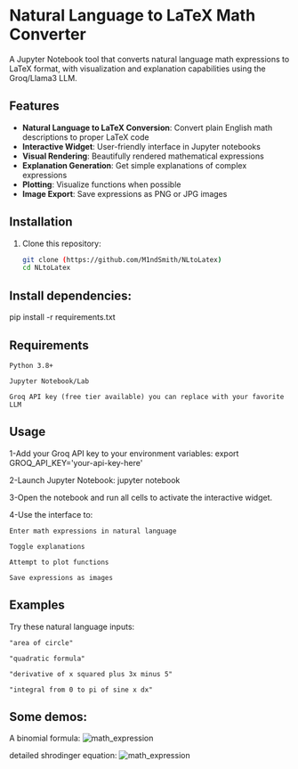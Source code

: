 # Natural Language to LaTeX Math Converter

A Jupyter Notebook tool that converts natural language math expressions to LaTeX format, with visualization and explanation capabilities using the Groq/Llama3 LLM.

## Features

- **Natural Language to LaTeX Conversion**: Convert plain English math descriptions to proper LaTeX code
- **Interactive Widget**: User-friendly interface in Jupyter notebooks
- **Visual Rendering**: Beautifully rendered mathematical expressions
- **Explanation Generation**: Get simple explanations of complex expressions
- **Plotting**: Visualize functions when possible
- **Image Export**: Save expressions as PNG or JPG images

## Installation

1. Clone this repository:
   ```bash
   git clone (https://github.com/M1ndSmith/NLtoLatex)
   cd NLtoLatex


## Install dependencies:
pip install -r requirements.txt

## Requirements

    Python 3.8+

    Jupyter Notebook/Lab

    Groq API key (free tier available) you can replace with your favorite LLM

## Usage

1-Add your Groq API key to your environment variables:
export GROQ_API_KEY='your-api-key-here'

2-Launch Jupyter Notebook:
jupyter notebook

3-Open the notebook and run all cells to activate the interactive widget.

4-Use the interface to:

    Enter math expressions in natural language

    Toggle explanations

    Attempt to plot functions

    Save expressions as images

## Examples
Try these natural language inputs:

    "area of circle"

    "quadratic formula"

    "derivative of x squared plus 3x minus 5"

    "integral from 0 to pi of sine x dx"

## Some demos:
A binomial formula:
![math_expression](https://github.com/user-attachments/assets/8477d16f-de51-4eac-94a7-ed32f120a891)

detailed shrodinger equation:
![math_expression](https://github.com/user-attachments/assets/9abe1c08-141e-4674-bcac-d09873a43fe1)

    
    
   
